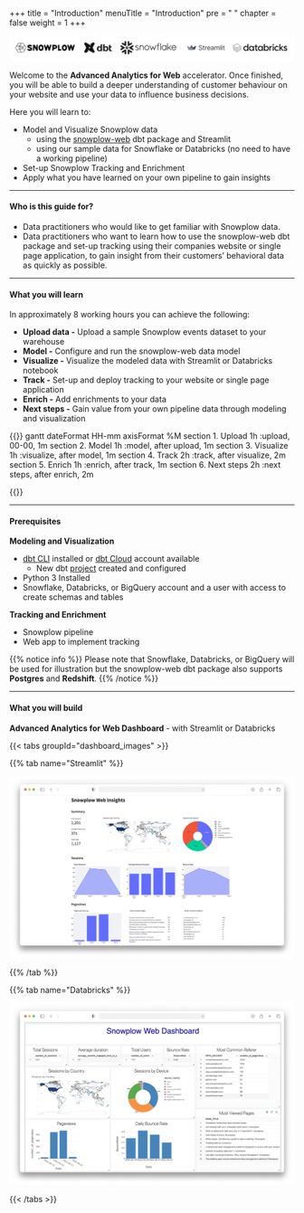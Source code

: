 +++
title = "Introduction"
menuTitle = "Introduction"
pre = "<i class='fas fa-rocket'></i> "
chapter = false
weight = 1
+++

!['logo-banner'](images/logo_banner.png)

Welcome to the **Advanced Analytics for Web** accelerator. Once finished, you will be able to build a deeper understanding of customer behaviour on your website and use your data to influence business decisions.

Here you will learn to:

* Model and Visualize Snowplow data
  - using the [snowplow-web](https://hub.getdbt.com/snowplow/snowplow_web/latest/) dbt package and Streamlit
  - using our sample data for Snowflake or Databricks (no need to have a working pipeline)
* Set-up Snowplow Tracking and Enrichment
* Apply what you have learned on your own pipeline to gain insights
***

#### Who is this guide for?

- Data practitioners who would like to get familiar with Snowplow data.
- Data practitioners who want to learn how to use the snowplow-web dbt package and set-up tracking using their companies website or single page application, to gain insight from their customers’ behavioral data as quickly as possible.

***

#### What you will learn

In approximately 8 working hours you can achieve the following:

- **Upload data -** Upload a sample Snowplow events dataset to your warehouse
- **Model -** Configure and run the snowplow-web data model
- **Visualize -** Visualize the modeled data with Streamlit or Databricks notebook
- **Track -** Set-up and deploy tracking to your website or single page application
- **Enrich -** Add enrichments to your data
- **Next steps -** Gain value from your own pipeline data through modeling and visualization


{{<mermaid>}}
gantt
        dateFormat  HH-mm
        axisFormat %M
        section 1. Upload
        1h          :upload, 00-00, 1m
        section 2. Model
        1h          :model, after upload, 1m
        section 3. Visualize
        1h          :visualize, after model, 1m
        section 4. Track
        2h          :track, after visualize, 2m
        section 5. Enrich
        1h          :enrich, after track, 1m
        section 6. Next steps
        2h          :next steps, after enrich, 2m

{{</mermaid >}}

***

#### Prerequisites

**Modeling and Visualization**
- [dbt CLI](https://docs.getdbt.com/docs/core/installation) installed or [dbt Cloud](https://docs.getdbt.com/docs/cloud/about-cloud-setup) account available
  - New dbt [project](https://docs.getdbt.com/docs/build/projects) created and configured
- Python 3 Installed
- Snowflake, Databricks, or BigQuery account and a user with access to create schemas and tables

**Tracking and Enrichment**
- Snowplow pipeline
- Web app to implement tracking

{{% notice info %}}
Please note that Snowflake, Databricks, or BigQuery will be used for illustration but the snowplow-web dbt package also supports **Postgres** and **Redshift**.
{{% /notice %}}

***
#### What you will build

**Advanced Analytics for Web Dashboard** - with Streamlit or Databricks

{{< tabs groupId="dashboard_images" >}}

{{% tab name="Streamlit" %}}

!['logo-banner' ](images/streamlit_dashboard.png)

{{% /tab %}}

{{% tab name="Databricks" %}}

!['logo-banner' ](images/databricks_dashboard.png)

{{< /tabs >}}
